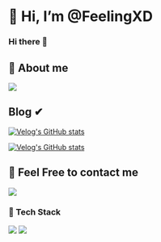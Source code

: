# 👋 Hi, I’m @FeelingXD
### Hi there 👋

##  🌱 About me 


<a href="https://verdant-result-e1b.notion.site/Resume-of-b09dcee5d4ab49f3bbca73e60acad7a2"><img src="https://img.shields.io/badge/notion-ffffff?style=for-the-badge&logo=notion&logoColor=black"/></a>


## Blog ✔

[![Velog's GitHub stats](https://velog-readme-stats.vercel.app/api/badge?name=FeelingXD)](https://velog.io/@wlals425315)

[![Velog's GitHub stats](https://velog-readme-stats.vercel.app/api?name=wlals425315)](https://velog.io/@wlals425315)

## 📧 Feel Free to contact me


<a href="mailto::wlals425315@gmail.com"><img src="https://img.shields.io/badge/Gmail-D14836?style=for-the-badge&logo=gmail&logoColor=white"></a>


### 🔨 Tech Stack

<img src="https://img.shields.io/badge/python-3776AB?style=flat-square&logo=python&logoColor=white"/></a> 
<img src="https://img.shields.io/badge/TypeScript-skyblue?style=flat-square&logo=typescript&logoColor=white"/></a> 

